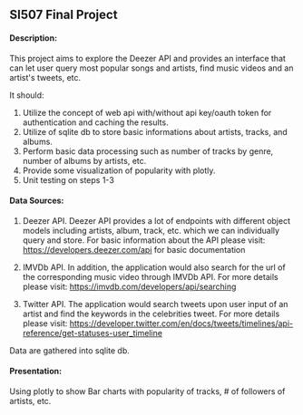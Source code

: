 ## SI507 Final Project


#### Description:

This project aims to explore the Deezer API and provides an interface that can let user query most popular songs and artists, find
music videos and an artist's tweets, etc. 

It should: 
1) Utilize the concept of web api with/without api key/oauth token for authentication and caching the results.
2) Utilize of sqlite db to store basic informations about artists, tracks, and albums. 
3) Perform basic data processing such as number of tracks by genre, number of albums by artists, etc. 
4) Provide some visualization of popularity with plotly.
5) Unit testing on steps 1-3


#### Data Sources: 

1) Deezer API. Deezer API provides a lot of endpoints with different object models including artists, album, track, etc. which we can individually query and store. 
For basic information about the API please visit: https://developers.deezer.com/api for basic documentation

2) IMVDb API. In addition, the application would also search for the url of the corresponding music video through IMVDb API. 
For more details please visit: https://imvdb.com/developers/api/searching

3) Twitter API. The application would search tweets upon user input of an artist and find the keywords in the celebrities tweet. 
For more details please visit: https://developer.twitter.com/en/docs/tweets/timelines/api-reference/get-statuses-user_timeline

Data are gathered into sqlite db.

#### Presentation:

Using plotly to show Bar charts with popularity of tracks, # of followers of artists, etc. 
